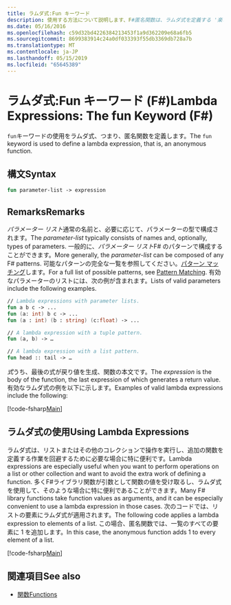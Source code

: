 ```yaml
---
title: ラムダ式:Fun キーワード
description: 使用する方法について説明します、F#匿名関数は、ラムダ式を定義する '楽しい' キーワード。
ms.date: 05/16/2016
ms.openlocfilehash: c59d32bd4226384213453f1a9d362209e68a6fb5
ms.sourcegitcommit: 8699383914c24a0df033393f55db3369db728a7b
ms.translationtype: MT
ms.contentlocale: ja-JP
ms.lasthandoff: 05/15/2019
ms.locfileid: "65645389"
---
```

# <a name="lambda-expressions-the-fun-keyword-f"></a><span data-ttu-id="09a32-103">ラムダ式:Fun キーワード (F#)</span><span class="sxs-lookup"><span data-stu-id="09a32-103">Lambda Expressions: The fun Keyword (F#)</span></span>

<span data-ttu-id="09a32-104">`fun`キーワードの使用をラムダ式、つまり、匿名関数を定義します。</span><span class="sxs-lookup"><span data-stu-id="09a32-104">The `fun` keyword is used to define a lambda expression, that is, an anonymous function.</span></span>

## <a name="syntax"></a><span data-ttu-id="09a32-105">構文</span><span class="sxs-lookup"><span data-stu-id="09a32-105">Syntax</span></span>

```fsharp
fun parameter-list -> expression
```

## <a name="remarks"></a><span data-ttu-id="09a32-106">Remarks</span><span class="sxs-lookup"><span data-stu-id="09a32-106">Remarks</span></span>

<span data-ttu-id="09a32-107">*パラメーター リスト*通常の名前と、必要に応じて、パラメーターの型で構成されます。</span><span class="sxs-lookup"><span data-stu-id="09a32-107">The *parameter-list* typically consists of names and, optionally, types of parameters.</span></span> <span data-ttu-id="09a32-108">一般的に、*パラメーター リスト*F# のパターンで構成することができます。</span><span class="sxs-lookup"><span data-stu-id="09a32-108">More generally, the *parameter-list* can be composed of any F# patterns.</span></span> <span data-ttu-id="09a32-109">可能なパターンの完全な一覧を参照してください。[パターン マッチング](../pattern-matching.md)します。</span><span class="sxs-lookup"><span data-stu-id="09a32-109">For a full list of possible patterns, see [Pattern Matching](../pattern-matching.md).</span></span> <span data-ttu-id="09a32-110">有効なパラメーターのリストには、次の例が含まれます。</span><span class="sxs-lookup"><span data-stu-id="09a32-110">Lists of valid parameters include the following examples.</span></span>

```fsharp
// Lambda expressions with parameter lists.
fun a b c -> ...
fun (a: int) b c -> ...
fun (a : int) (b : string) (c:float) -> ...

// A lambda expression with a tuple pattern.
fun (a, b) -> …

// A lambda expression with a list pattern.
fun head :: tail -> …
```

<span data-ttu-id="09a32-111">*式*うち、最後の式が戻り値を生成、関数の本文です。</span><span class="sxs-lookup"><span data-stu-id="09a32-111">The *expression* is the body of the function, the last expression of which generates a return value.</span></span> <span data-ttu-id="09a32-112">有効なラムダ式の例を以下に示します。</span><span class="sxs-lookup"><span data-stu-id="09a32-112">Examples of valid lambda expressions include the following:</span></span>

[!code-fsharp[Main](../../../../samples/snippets/fsharp/lang-ref-1/snippet301.fs)]

## <a name="using-lambda-expressions"></a><span data-ttu-id="09a32-113">ラムダ式の使用</span><span class="sxs-lookup"><span data-stu-id="09a32-113">Using Lambda Expressions</span></span>

<span data-ttu-id="09a32-114">ラムダ式は、リストまたはその他のコレクションで操作を実行し、追加の関数を定義する作業を回避するために必要な場合に特に便利です。</span><span class="sxs-lookup"><span data-stu-id="09a32-114">Lambda expressions are especially useful when you want to perform operations on a list or other collection and want to avoid the extra work of defining a function.</span></span> <span data-ttu-id="09a32-115">多くF#ライブラリ関数が引数として関数の値を受け取るし、ラムダ式を使用して、そのような場合に特に便利であることができます。</span><span class="sxs-lookup"><span data-stu-id="09a32-115">Many F# library functions take function values as arguments, and it can be especially convenient to use a lambda expression in those cases.</span></span> <span data-ttu-id="09a32-116">次のコードでは、リストの要素にラムダ式が適用されます。</span><span class="sxs-lookup"><span data-stu-id="09a32-116">The following code applies a lambda expression to elements of a list.</span></span> <span data-ttu-id="09a32-117">この場合、匿名関数では、一覧のすべての要素に 1 を追加します。</span><span class="sxs-lookup"><span data-stu-id="09a32-117">In this case, the anonymous function adds 1 to every element of a list.</span></span>

[!code-fsharp[Main](../../../../samples/snippets/fsharp/lang-ref-1/snippet302.fs)]

## <a name="see-also"></a><span data-ttu-id="09a32-118">関連項目</span><span class="sxs-lookup"><span data-stu-id="09a32-118">See also</span></span>

- [<span data-ttu-id="09a32-119">関数</span><span class="sxs-lookup"><span data-stu-id="09a32-119">Functions</span></span>](index.md)
